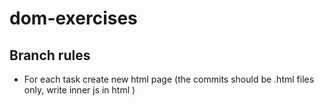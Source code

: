 # dom-exercises
## Branch rules
- For each task create new html page (the commits should be .html files only, write inner js in html )
